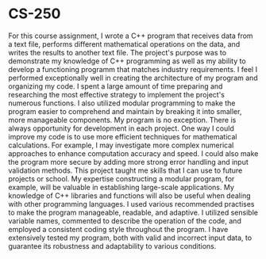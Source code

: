 # CS-250
For this course assignment, I wrote a C++ program that receives data from a text file, performs different mathematical operations on the data, and writes the results to another text file. The project's purpose was to demonstrate my knowledge of C++ programming as well as my ability to develop a functioning programm that matches industry requirements.
I feel I performed exceptionally well in creating the architecture of my program and organizing my code. I spent a large amount of time preparing and researching the most effective strategy to implement the project's numerous functions. I also utilized modular programming to make the program easier to comprehend and maintain by breaking it into smaller, more manageable components.
My program is no exception. There is always opportunity for development in each project. One way I could improve my code is to use more efficient techniques for mathematical calculations. For example, I may investigate more complex numerical approaches to enhance computation accuracy and speed. I could also make the program more secure by adding more strong error handling and input validation methods.
This project taught me skills that I can use to future projects or school. My expertise constructing a modular program, for example, will be valuable in establishing large-scale applications. My knowledge of C++ libraries and functions will also be useful when dealing with other programming languages.
I used various recommended practises to make the program manageable, readable, and adaptive. I utilized sensible variable names, commented to describe the operation of the code, and employed a consistent coding style throughout the program. I have extensively tested my program, both with valid and incorrect input data, to guarantee its robustness and adaptability to various conditions.
